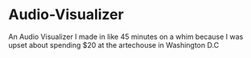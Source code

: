 # Audio-Visualizer

An Audio Visualizer I made in like 45 minutes on a whim because I was upset about spending $20 at the artechouse in Washington D.C
 
